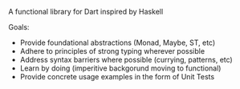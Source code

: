A functional library for Dart inspired by Haskell

Goals:
- Provide foundational abstractions (Monad, Maybe, ST, etc)
- Adhere to principles of strong typing wherever possible
- Address syntax barriers where possible (currying, patterns, etc)
- Learn by doing (imperitive backgorund moving to functional)
- Provide concrete usage examples in the form of Unit Tests